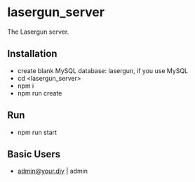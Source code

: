 # lasergun_server

The Lasergun server.

## Installation

- create blank MySQL database: lasergun, if you use MySQL
- cd &lt;lasergun_server&gt;
- npm i
- npm run create

## Run

- npm run start

## Basic Users

- admin@your.diy | admin
